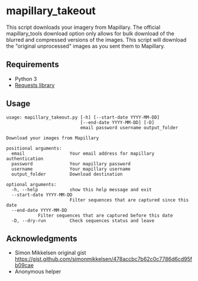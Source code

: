 # mapillary_takeout

This script downloads your imagery from Mapillary. The official mapillary_tools download option only allows for bulk download of the blurred and compressed versions of the images. This script will download the "original unprocessed" images as you sent them to Mapillary.

## Requirements

* Python 3
* [Requests library](https://requests.readthedocs.io)

## Usage

```
usage: mapillary_takeout.py [-h] [--start-date YYYY-MM-DD]
                            [--end-date YYYY-MM-DD] [-D]
                            email password username output_folder

Download your images from Mapillary

positional arguments:
  email                 Your email address for mapillary authentication
  password              Your mapillary password
  username              Your mapillary username
  output_folder         Download destination

optional arguments:
  -h, --help            show this help message and exit
  --start-date YYYY-MM-DD
                        Filter sequences that are captured since this date
  --end-date YYYY-MM-DD
			Filter sequences that are captured before this date
  -D, --dry-run         Check sequences status and leave
```							

## Acknowledgments

* Simon Mikkelsen original gist https://gist.github.com/simonmikkelsen/478accbc7b62c0c7786d6cd95fb09cae
* Anonymous helper
